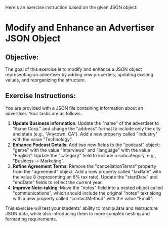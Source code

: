 Here's an exercise instruction based on the given JSON object:

# Modify and Enhance an Advertiser JSON Object

## Objective:
The goal of this exercise is to modify and enhance a JSON object representing an advertiser by adding new properties, updating existing values, and reorganizing the structure.

## Exercise Instructions:

You are provided with a JSON file containing information about an advertiser. Your tasks are as follows:

1. **Update Business Information**: Update the "name" of the advertiser to "Acme Corp." and change the "address" format to include only the city and state (e.g., "Anytown, CA"). Add a new property called "industry" with the value "Technology".
2. **Enhance Podcast Details**: Add two new fields to the "podcast" object: "genre" with the value "Interviews" and "language" with the value "English". Update the "category" field to include a subcategory, e.g., "Business -> Marketing".
3. **Refine Agreement Terms**: Remove the "cancellationTerms" property from the "agreement" object. Add a new property called "taxRate" with the value 8 (representing an 8% tax rate). Update the "startDate" and "endDate" fields to reflect the current year.
4. **Improve Note-taking**: Move the "notes" field into a nested object called "communications", which should include the original "notes" text along with a new property called "contactMethod" with the value "Email".

This exercise will test your students' ability to manipulate and restructure JSON data, while also introducing them to more complex nesting and formatting requirements.